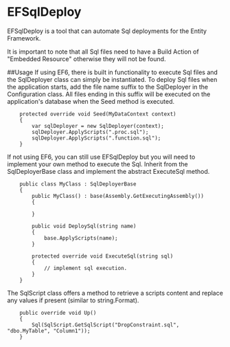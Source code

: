 # EFSqlDeploy

EFSqlDeploy is a tool that can automate Sql deployments for the Entity Framework.

It is important to note that all Sql files need to have a Build Action of "Embedded Resource" otherwise they will not be found.

##Usage
If using EF6, there is built in functionality to execute Sql files and the SqlDeployer class can simply be instantiated.
To deploy Sql files when the application starts, add the file name suffix to the SqlDeployer in the Configuration class. 
All files ending in this suffix will be executed on the application's database when the Seed method is executed.

        protected override void Seed(MyDataContext context)
        {
            var sqlDeployer = new SqlDeployer(context);
            sqlDeployer.ApplyScripts(".proc.sql");
            sqlDeployer.ApplyScripts(".function.sql");
        }


If not using EF6, you can still use EFSqlDeploy but you will need to implement your own method to execute the Sql.
Inherit from the SqlDeployerBase class and implement the abstract ExecuteSql method.

	    public class MyClass : SqlDeployerBase 
	    {
			public MyClass() : base(Assembly.GetExecutingAssembly())
			{

			}

			public void DeploySql(string name)
			{
				base.ApplyScripts(name);
			}

	        protected override void ExecuteSql(string sql)
	        {
	            // implement sql execution.
	        }
	    }


The SqlScript class offers a method to retrieve a scripts content and replace any values if present (similar to string.Format).

        public override void Up()
        {
            Sql(SqlScript.GetSqlScript("DropConstraint.sql", "dbo.MyTable", "Column1"));
        }